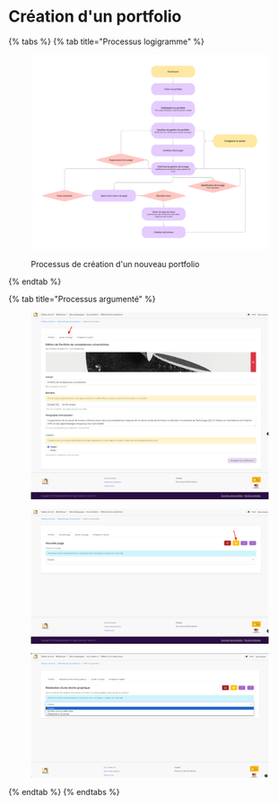 # Création d'un portfolio



{% tabs %}
{% tab title="Processus logigramme" %}
<figure><img src="../../.gitbook/assets/UniFolio eval trace (9).png" alt=""><figcaption><p>Processus de création d'un nouveau portfolio</p></figcaption></figure>
{% endtab %}

{% tab title="Processus argumenté" %}
<figure><img src="../../.gitbook/assets/Unifolio_portfolio1.png" alt=""><figcaption></figcaption></figure>

<figure><img src="../../.gitbook/assets/Unifolio_portfolio2.png" alt=""><figcaption></figcaption></figure>

<figure><img src="../../.gitbook/assets/Unifolio_portfolio3.png" alt=""><figcaption></figcaption></figure>
{% endtab %}
{% endtabs %}
